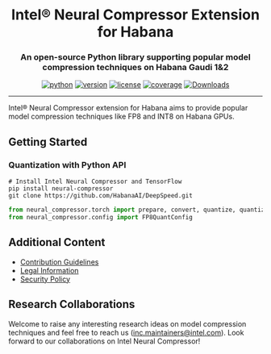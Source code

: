 <div align="center">

Intel® Neural Compressor Extension for Habana
===========================
<h3> An open-source Python library supporting popular model compression techniques on Habana Gaudi 1&2</h3>

[![python](https://img.shields.io/badge/python-3.7%2B-blue)](https://github.com/intel/neural-compressor)
[![version](https://img.shields.io/badge/release-2.2-green)](https://github.com/intel/neural-compressor/releases)
[![license](https://img.shields.io/badge/license-Apache%202-blue)](https://github.com/intel/neural-compressor/blob/master/LICENSE)
[![coverage](https://img.shields.io/badge/coverage-85%25-green)](https://github.com/intel/neural-compressor)
[![Downloads](https://static.pepy.tech/personalized-badge/neural-compressor?period=total&units=international_system&left_color=grey&right_color=green&left_text=downloads)](https://pepy.tech/project/neural-compressor)

</div>

---
<div align="left">

Intel® Neural Compressor extension for Habana aims to provide popular model compression techniques like FP8 and INT8 on Habana GPUs.

## Getting Started
### Quantization with Python API

```shell
# Install Intel Neural Compressor and TensorFlow
pip install neural-compressor
git clone https://github.com/HabanaAI/DeepSpeed.git

```
```python
from neural_compressor.torch import prepare, convert, quantize, quantize_dynamic
from neural_compressor.config import FP8QuantConfig


```

## Additional Content

* [Contribution Guidelines](./docs/CONTRIBUTING.md)
* [Legal Information](./docs/legal_information.md)
* [Security Policy](./docs/SECURITY.md)

## Research Collaborations

Welcome to raise any interesting research ideas on model compression techniques and feel free to reach us ([inc.maintainers@intel.com](mailto:inc.maintainers@intel.com)). Look forward to our collaborations on Intel Neural Compressor!
